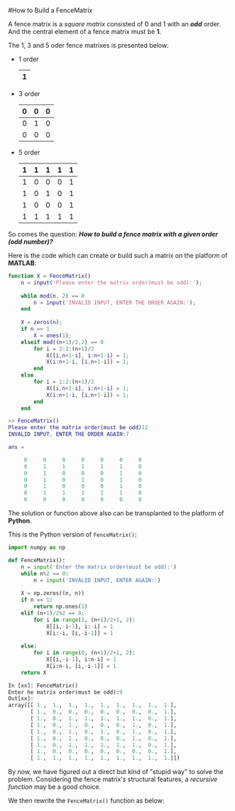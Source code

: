 #How to Build a FenceMatrix

A fence matrix is a _square matrix_ consisted of 0 and 1 with an _**odd**_ order. And the central element of a fence matrix must be **1**. 

The 1, 3 and 5 oder fence matrixes is presented below:
* 1 order 

    1|
    ---|
* 3 order

    0|0|0
    ---|---|---
    0|1|0
    0|0|0

* 5 order

    1|1|1|1|1
    ---|---|---|---|---
    1|0|0|0|1
    1|0|1|0|1
    1|0|0|0|1
    1|1|1|1|1

So comes the question: _**How to build a fence matrix with a given order (odd number)?**_

Here is the code which can create or build such a matrix on the platform of **MATLAB**:
```Matlab
function X = FenceMatrix()
    n = input('Please enter the matrix order(must be odd):');
    
    while mod(n, 2) == 0
        n = input('INVALID INPUT, ENTER THE ORDER AGAIN:');
    end
        
    X = zeros(n);
    if n == 1
        X = ones(1);
    elseif mod((n+1)/2,2) == 0
        for i = 2:2:(n+1)/2
            X([i,n+1-i], i:n+1-i) = 1;
            X(i:n+1-i, [i,n+1-i]) = 1;
        end
    else
        for i = 1:2:(n+1)/2
            X([i,n+1-i], i:n+1-i) = 1;
            X(i:n+1-i, [i,n+1-i]) = 1;
        end
    end
```
```MATLAB
>> FenceMatrix()
Please enter the matrix order(must be odd)12
INVALID INPUT, ENTER THE ORDER AGAIN:7

ans =

     0     0     0     0     0     0     0
     0     1     1     1     1     1     0
     0     1     0     0     0     1     0
     0     1     0     1     0     1     0
     0     1     0     0     0     1     0
     0     1     1     1     1     1     0
     0     0     0     0     0     0     0
```
The solution or function above also can be transplanted to the platform of **Python**.

This is the Python version of `FenceMatrix()`:
```Python
import numpy as np

def FenceMatrix():
    n = input('Enter the matrix order(must be odd):')
    while n%2 == 0:
        n = input('INVALID INPUT, ENTER AGAIN:')
    
    X = np.zeros((n, n))
    if n == 1:
        return np.ones(1)
    elif (n+1)/2%2 == 0:
    	for i in range(1, (n+1)/2+1, 2):
    		X[[i,-i-1], i:-i] = 1
    		X[i:-i, [i,-i-1]] = 1
    		
    else:
    	for i in range(0, (n+1)/2+1, 2):
    		X[[i,-i-1], i:n-i] = 1
    		X[i:n-i, [i,-i-1]] = 1
    return X
```
```Python
In [xx]: FenceMatrix()
Enter he matrix order(must be odd):9
Out[xx]:
array([[ 1.,  1.,  1.,  1.,  1.,  1.,  1.,  1.,  1.],
       [ 1.,  0.,  0.,  0.,  0.,  0.,  0.,  0.,  1.],
       [ 1.,  0.,  1.,  1.,  1.,  1.,  1.,  0.,  1.],
       [ 1.,  0.,  1.,  0.,  0.,  0.,  1.,  0.,  1.],
       [ 1.,  0.,  1.,  0.,  1.,  0.,  1.,  0.,  1.],
       [ 1.,  0.,  1.,  0.,  0.,  0.,  1.,  0.,  1.],
       [ 1.,  0.,  1.,  1.,  1.,  1.,  1.,  0.,  1.],
       [ 1.,  0.,  0.,  0.,  0.,  0.,  0.,  0.,  1.],
       [ 1.,  1.,  1.,  1.,  1.,  1.,  1.,  1.,  1.]])

```
By now, we have figured out a direct but kind of "stupid way" to solve the problem. Considering the fence matrix's structural features, a _recursive function_ may be a good choice.

We then rewrite the `FenceMatrix()` function as below:

